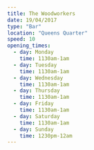 ```yaml
---
title: The Woodworkers
date: 19/04/2017
type: "Bar"
location: "Queens Quarter"
speed: 10
opening_times:
  - day: Monday
    time: 1130am-1am
  - day: Tuesday
    time: 1130am-1am
  - day: Wednesday
    time: 1130am-1am
  - day: Thursday
    time: 1130am-1am
  - day: Friday
    time: 1130am-1am
  - day: Saturday
    time: 1130am-1am
  - day: Sunday
    time: 1230pm-12am
---
```

